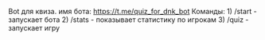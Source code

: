 Bot для квиза.
    имя бота: https://t.me/quiz_for_dnk_bot
    Команды:
        1) /start - запускает бота
        2) /stats - показывает статистику по игрокам
        3) /quiz - запускает игру 